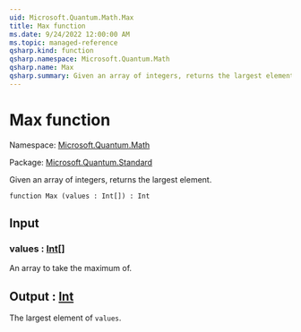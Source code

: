 ```yaml
---
uid: Microsoft.Quantum.Math.Max
title: Max function
ms.date: 9/24/2022 12:00:00 AM
ms.topic: managed-reference
qsharp.kind: function
qsharp.namespace: Microsoft.Quantum.Math
qsharp.name: Max
qsharp.summary: Given an array of integers, returns the largest element.
---
```


# Max function

Namespace: [Microsoft.Quantum.Math](xref:Microsoft.Quantum.Math)

Package: [Microsoft.Quantum.Standard](https://nuget.org/packages/Microsoft.Quantum.Standard)


Given an array of integers, returns the largest element.

```qsharp
function Max (values : Int[]) : Int
```


## Input

### values : [Int](xref:microsoft.quantum.qsharp.valueliterals#int-literals)[]

An array to take the maximum of.



## Output : [Int](xref:microsoft.quantum.qsharp.valueliterals#int-literals)

The largest element of `values`.